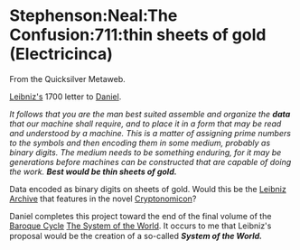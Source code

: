 
# Stephenson:Neal:The Confusion:711:thin sheets of gold (Electricinca)

From the Quicksilver Metaweb.

[Leibniz's](/gottfried-wilhelm-von-leibniz) 1700 letter to [Daniel](/stephenson-neal-quicksilver-daniel-waterhouse).

*It follows that you are the man best suited assemble and organize the* ***data*** *that our machine shall require, and to place it in a form that may be read and understood by a machine. This is a matter of assigning prime numbers to the symbols and then encoding them in some medium, probably as binary digits. The medium needs to be something enduring, for it may be generations before machines can be constructed that are capable of doing the work.* ***Best would be thin sheets of gold.***

Data encoded as binary digits on sheets of gold. Would this be the [Leibniz Archive](/stephenson-neal-leibniz-archive) that features in the novel [Cryptonomicon](/stephenson-neal-cryptonomicon)?

Daniel completes this project toward the end of the final volume of the [Baroque Cycle](/stephenson-neal-baroque-cycle) [The System of the World](/stephenson-neal-the-system-of-the-world). It occurs to me that Leibniz's proposal would be the creation of a so-called ***System of the World.***
